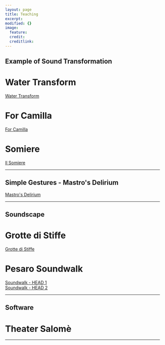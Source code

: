 ```yaml
---
layout: page
title: Teaching
excerpt: 
modified: {} 
image:
  feature: 
  credit: 
  creditlink: 
---
```


## Example of Sound Transformation 

# Water Transform
<div markdown="0"><a href="https://soundcloud.com/anthony-di-furia/example-water-transform" class="btn">Water Transform</a></div>

# For Camilla
<div markdown="0"><a href="https://soundcloud.com/anthony-di-furia/for-camilla" class="btn">For Camilla</a></div>

# Somiere
<div markdown="0"><a href="https://soundcloud.com/anthony-di-furia/il-somiere" class="btn">Il Somiere</a></div>

---

## Simple Gestures - Mastro's Delirium
<div markdown="0"><a href="https://soundcloud.com/anthony-di-furia/mastros-delirium" class="btn">Mastro's Delirium</a></div>

---

## Soundscape 

# Grotte di Stiffe
<div markdown="0"><a href="https://soundcloud.com/anthony-di-furia/grotte-di-stiffe" class="btn">Grotte di Stiffe</a></div>

# Pesaro Soundwalk
<div markdown="0"><a href="https://soundcloud.com/anthony-di-furia/soundscape-pesaro-1" class="btn">Soundwalk - HEAD 1</a></div>
<div markdown="0"><a href="https://soundcloud.com/anthony-di-furia/soundscape-pesaro-2" class="btn">Soundwalk - HEAD 2</a></div>

---

## Software

# Theater Salomè

---





